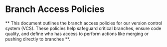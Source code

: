 # Branch Access Policies
** This document outlines the branch access policies for our version control system (VCS). These policies help safeguard critical branches, ensure code quality, and define who has access to perform actions like merging or pushing directly to branches **.
